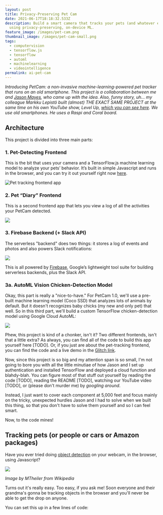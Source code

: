 ```yaml
---
layout: post
title: Privacy-Preserving Pet Cam
date: 2021-06-17T18:18:32.533Z
description: Build a smart camera that tracks your pets (and whatever else)
  using privacy-preserving, on-device ML.
feature_image: /images/pet-cam.png
thumbnail_image: /images/pet-cam-small.png
tags:
  - computervision
  - tensorflow.js
  - tensorflow
  - automl
  - machinelearning
  - videointelligence
permalink: ai-pet-cam
---
```

*Introducing PetCam: a non-invasive machine-learning-powered pet tracker that runs on an old smartphone. This project is a collaboration between me and [Jason Mayes](https://twitter.com/jason_mayes), who came up with the idea. Also, funny story, uh... my colleague Markku Lepistö built (almost) THE EXACT SAME PROJECT at the same time on his own YouTube show, Level Up, [which you can see here](https://www.youtube.com/watch?v=--VDgKKqZc4). We use old smartphones. He uses a Raspi and Coral board.*

## Architecture

This project is divided into three main parts:

### 1. Pet-Detecting Frontend

This is the bit that uses your camera and a TensorFlow.js machine learning model to analyze your pets’ behavior. It’s built in simple Javascript and runs in the browser, and you can try it out yourself right now [here](https://glitch.com/edit/#!/pet-cam?path=README.md%3A1%3A0).

![Pet tracking frontend app](/images/screen-shot-2021-06-17-at-1.37.35-pm.png "Pet tracking frontend app")

### 2. Pet “Diary” Frontend

This is a second frontend app that lets you view a log of all the activities your PetCam detected.

![](/images/screen-shot-2021-06-17-at-1.33.01-pm.png)

### 3. Firebase Backend (+ Slack API)

The serverless "backend" does two things: it stores a log of events and photos and also powers Slack notifications:

![](/images/screen-shot-2021-06-17-at-3.51.41-pm.png)

This is all powered by [Firebase](http://firebase.com/), Google’s lightweight tool suite for building serverless backends, plus the Slack API.

### 3a. AutoML Vision Chicken-Detection Model

Okay, this part is really a "nice-to-have." For PetCam 1.0, we'll use a pre-built machine learning model (Coco SSD) that analyzes lots of animals by default. But it doesn't recognizes baby chicks (my new and only pet) that well. So in this third part, we'll build a custom TensorFlow chicken-detection model using Google Cloud AutoML:

![](/images/screen-shot-2021-06-17-at-3.56.07-pm.png)

Phew, this project is kind of a chonker, isn't it? Two different frontends, isn't that a little extra? As always, you can find all of the code to build this app yourself here \[TODO]. Or, if you just are about the pet-tracking frontend, you can find the code and a live demo in the [Glitch link](https://glitch.com/edit/#!/pet-cam?path=README.md%3A1%3A0).

Now, since this project is so big and my attention span is so small, I'm not going to bore you with all the little minutiae of how Jason and I set up authentication and installed TensorFlow and deployed a cloud function and blahdy-blah. You can figure most of that stuff out yourself by reading the code \[TODO], reading the README \[TODO], watching our YouTube video \[TODO], or (please don't murder me) by *googling around*.

Instead, I just want to cover each component at 5,000 feet and focus mainly on the tricky, unexpected hurdles Jason and I had to solve when we built this thing, so that you don't have to solve them yourself and so I can feel smart.

Now, to the code mines!

## Tracking pets (or people or cars or Amazon packages)

Have you ever tried doing [object detection](https://en.wikipedia.org/wiki/Object_detection) on your webcam, in the browser, using Javascript?

![](/images/detected-with-yolo-schreibtisch-mit-objekten.jpg)

*Image by MTheiler from Wikipedia*

Turns out it's really easy. Too easy, if you ask me! Soon everyone and their grandma's gonna be tracking objects in the browser and you'll never be able to get the drop on anyone. 

You can set this up in a few lines of code:

<script src="https://gist.github.com/dalequark/c0e9c83e338508a96cc9c12d8d30daf5.js"></script>